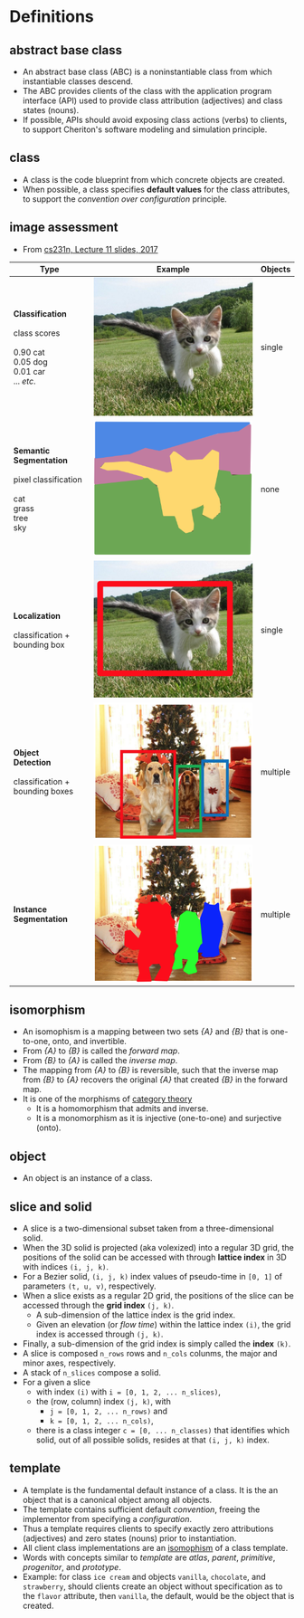 # Definitions

## abstract base class

* An abstract base class (ABC) is a noninstantiable class from which instantiable classes descend.
* The ABC provides clients of the class with the application program interface (API) used to provide class attribution (adjectives) and class states (nouns).  
* If possible, APIs should avoid exposing class actions (verbs) to clients, to support Cheriton's software modeling and simulation principle.

## class

* A class is the code blueprint from which concrete objects are created.
* When possible, a class specifies **default values** for the class attributes, to support the *convention over configuration* principle.

## image assessment

* From [cs231n, Lecture 11 slides, 2017](http://cs231n.stanford.edu/slides/2017/cs231n_2017_lecture11.pdf)

 Type | Example | Objects
---|---|---
 <b>Classification</b></br></br>class scores</br></br>0.90 cat</br>0.05 dog</br>0.01 car</br>... *etc*. | ![cat-image](fig/cat-image.png) | single
<b>Semantic</br>Segmentation</b></br></br>pixel classification</br></br>cat</br>grass</br>tree</br>sky | ![cat-segmentation-semantic](fig/cat-segmentation-semantic.png) | none
<b>Localization</b></br></br>classification + bounding box | ![cat-localization](fig/cat-localization.png) | single
<b>Object</br>Detection</b></br></br>classification + bounding boxes | ![cat-dog-dog-detection](fig/cat-dog-dog-detection.png) | multiple
<b>Instance</br>Segmentation</b> | ![cat-dog-dog-segmentation-instance](fig/cat-dog-dog-segmentation-instance.png) | multiple


## isomorphism

* An isomophism is a mapping between two sets *{A}* and *{B}* that is one-to-one, onto, and invertible.
* From *{A}* to *{B}* is called the *forward map*.
* From *{B}* to *{A}* is called the *inverse map*.
* The mapping from *{A}* to *{B}* is reversible, such that the inverse map from *{B}* to *{A}* recovers the original *{A}* that created *{B}* in the forward map.
* It is one of the morphisms of [category theory](https://en.wikipedia.org/wiki/Category_theory)
  * It is a homomorphism that admits and inverse.
  * It is a monomorphism as it is injective (one-to-one) and surjective (onto).

## object

  * An object is an instance of a class.

## slice and solid

  * A slice is a two-dimensional subset taken from a three-dimensional solid.
  * When the 3D solid is projected (aka volexized) into a regular 3D grid, the positions of the solid can be accessed with through **lattice index** in 3D with indices `(i, j, k)`.  
  * For a Bezier solid, `(i, j, k)` index values of pseudo-time in `[0, 1]` of parameters `(t, u, v)`, respectively.
  * When a slice exists as a regular 2D grid, the positions of the slice can be accessed through the **grid index** `(j, k)`.  
    * A sub-dimension of the lattice index is the grid index.  
    * Given an elevation (or *flow time*) within the lattice index `(i)`, the grid index is accessed through `(j, k)`. 
  * Finally, a sub-dimension of the grid index is simply called the **index** `(k)`.
  * A slice is composed `n_rows` rows and `n_cols` colunms, the major and minor axes, respectively.
  * A stack of `n_slices` compose a solid.
  * For a given a slice 
    * with index `(i)` with `i = [0, 1, 2, ... n_slices)`,
    * the (row, column) index `(j, k)`, with
      * `j = [0, 1, 2, ... n_rows)` and 
      * `k = [0, 1, 2, ... n_cols)`,
    * there is a class integer `c = [0, ... n_classes)` that identifies which solid, out of all possible solids, resides at that `(i, j, k)` index.

## template

  * A template is the fundamental default instance of a class.  It is the an object that is a canonical object among all objects.
  * The template contains sufficient default *convention*, freeing the implementor from specifying a *configuration*.  
  * Thus a template requires clients to specify exactly zero attributions (adjectives) and zero states (nouns) prior to instantiation.
  * All client class implementations are an [isomophism](#isomorphism) of a class template.
  * Words with concepts similar to *template* are *atlas*, *parent*, *primitive*, *progenitor*, and *prototype*.
  * Example:  for class `ice cream` and objects `vanilla`, `chocolate`, and `strawberry`, should clients create an object without specification as to the `flavor` attribute, then `vanilla`, the default, would be the object that is created.

